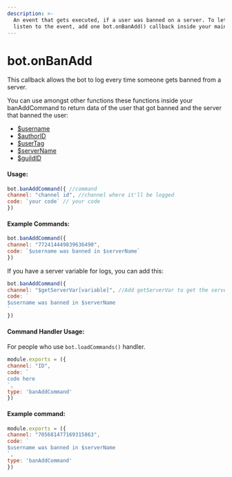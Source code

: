 ```yaml
---
description: >-
  An event that gets executed, if a user was banned on a server. To let the bot
  listen to the event, add one bot.onBanAdd() callback inside your mainfile.
---
```


# bot.onBanAdd

This callback allows the bot to log every time someone gets banned from a server.

You can use amongst other functions these functions inside your banAddCommand to return data of the user that got banned and the server that banned the user:

* [$username](../functions/usdusername.md)
* [$authorID](../functions/usdauthorid.md)
* [$userTag](../functions/usdusertag.md)
* [$serverName](../functions/usdservername.md)
* [$guildID](../functions/usdguildid.md)

#### Usage:

```javascript
bot.banAddCommand({ //command
channel: "channel id", //channel where it'll be logged
code: `your code` // your code
})
```

#### Example Commands:

```javascript
bot.banAddCommand({ 
channel: "772414449839636490",
code: `$username was banned in $serverName`
})
```

If you have a server variable for logs, you can add this:

```javascript
bot.banAddCommand({ 
channel: "$getServerVar[variable]", //Add getServerVar to get the servers log channel (if they set it ofcourse)
code: `
$username was banned in $serverName
`
})
```

#### Command Handler Usage:
For people who use `bot.loadCommands()` handler.
```javascript
module.exports = ({
channel: "ID",
code: `
code here
`,
type: 'banAddCommand'
})
```
#### Example command:

```javascript
module.exports = ({
channel: "705681477169315863",
code: `
$username was banned in $serverName
`,
type: 'banAddCommand'
})
```
